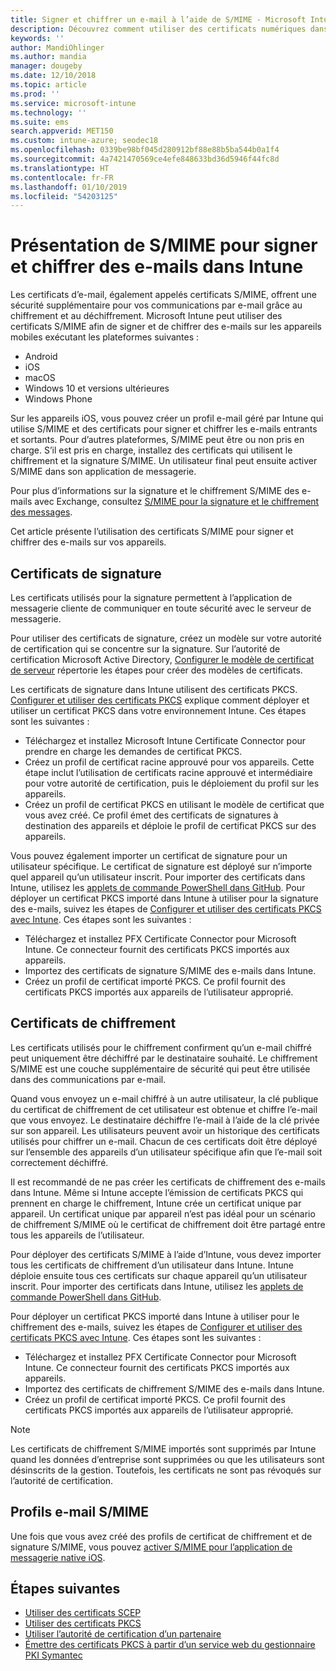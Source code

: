 ```yaml
---
title: Signer et chiffrer un e-mail à l’aide de S/MIME - Microsoft Intune - Azure | Micrososft Docs
description: Découvrez comment utiliser des certificats numériques dans Microsoft Intune pour signer et chiffrer des e-mails sur les appareils. Ces certificats sont appelés S/MIME et sont configurés à l’aide de profils de configuration d’appareil. Les certificats de signature et de chiffrement utilisent des certificats PKCS ou des certificats privés, et utilisent un connecteur pour importer des certificats.
keywords: ''
author: MandiOhlinger
ms.author: mandia
manager: dougeby
ms.date: 12/10/2018
ms.topic: article
ms.prod: ''
ms.service: microsoft-intune
ms.technology: ''
ms.suite: ems
search.appverid: MET150
ms.custom: intune-azure; seodec18
ms.openlocfilehash: 0339be98bf045d280912bf88e88b5ba544b0a1f4
ms.sourcegitcommit: 4a7421470569ce4efe848633bd36d5946f44fc8d
ms.translationtype: HT
ms.contentlocale: fr-FR
ms.lasthandoff: 01/10/2019
ms.locfileid: "54203125"
---
```

# <a name="smime-overview-to-sign-and-encrypt-email-in-intune"></a>Présentation de S/MIME pour signer et chiffrer des e-mails dans Intune

Les certificats d’e-mail, également appelés certificats S/MIME, offrent une sécurité supplémentaire pour vos communications par e-mail grâce au chiffrement et au déchiffrement. Microsoft Intune peut utiliser des certificats S/MIME afin de signer et de chiffrer des e-mails sur les appareils mobiles exécutant les plateformes suivantes :

- Android
- iOS
- macOS
- Windows 10 et versions ultérieures
- Windows Phone

Sur les appareils iOS, vous pouvez créer un profil e-mail géré par Intune qui utilise S/MIME et des certificats pour signer et chiffrer les e-mails entrants et sortants. Pour d’autres plateformes, S/MIME peut être ou non pris en charge. S’il est pris en charge, installez des certificats qui utilisent le chiffrement et la signature S/MIME. Un utilisateur final peut ensuite activer S/MIME dans son application de messagerie.

Pour plus d’informations sur la signature et le chiffrement S/MIME des e-mails avec Exchange, consultez [S/MIME pour la signature et le chiffrement des messages](https://docs.microsoft.com/Exchange/policy-and-compliance/smime).

Cet article présente l’utilisation des certificats S/MIME pour signer et chiffrer des e-mails sur vos appareils.

## <a name="signing-certificates"></a>Certificats de signature

Les certificats utilisés pour la signature permettent à l’application de messagerie cliente de communiquer en toute sécurité avec le serveur de messagerie.

Pour utiliser des certificats de signature, créez un modèle sur votre autorité de certification qui se concentre sur la signature. Sur l’autorité de certification Microsoft Active Directory, [Configurer le modèle de certificat de serveur](https://docs.microsoft.com/windows-server/networking/core-network-guide/cncg/server-certs/configure-the-server-certificate-template) répertorie les étapes pour créer des modèles de certificats.

Les certificats de signature dans Intune utilisent des certificats PKCS. [Configurer et utiliser des certificats PKCS](certficates-pfx-configure.md) explique comment déployer et utiliser un certificat PKCS dans votre environnement Intune. Ces étapes sont les suivantes :

- Téléchargez et installez Microsoft Intune Certificate Connector pour prendre en charge les demandes de certificat PKCS.
- Créez un profil de certificat racine approuvé pour vos appareils. Cette étape inclut l’utilisation de certificats racine approuvé et intermédiaire pour votre autorité de certification, puis le déploiement du profil sur les appareils.
- Créez un profil de certificat PKCS en utilisant le modèle de certificat que vous avez créé. Ce profil émet des certificats de signatures à destination des appareils et déploie le profil de certificat PKCS sur des appareils.

Vous pouvez également importer un certificat de signature pour un utilisateur spécifique. Le certificat de signature est déployé sur n’importe quel appareil qu’un utilisateur inscrit. Pour importer des certificats dans Intune, utilisez les [applets de commande PowerShell dans GitHub](https://github.com/Microsoft/Intune-Resource-Access). Pour déployer un certificat PKCS importé dans Intune à utiliser pour la signature des e-mails, suivez les étapes de [Configurer et utiliser des certificats PKCS avec Intune](certficates-pfx-configure.md). Ces étapes sont les suivantes :

- Téléchargez et installez PFX Certificate Connector pour Microsoft Intune. Ce connecteur fournit des certificats PKCS importés aux appareils.
- Importez des certificats de signature S/MIME des e-mails dans Intune.
- Créez un profil de certificat importé PKCS. Ce profil fournit des certificats PKCS importés aux appareils de l’utilisateur approprié.

## <a name="encryption-certificates"></a>Certificats de chiffrement

Les certificats utilisés pour le chiffrement confirment qu’un e-mail chiffré peut uniquement être déchiffré par le destinataire souhaité. Le chiffrement S/MIME est une couche supplémentaire de sécurité qui peut être utilisée dans des communications par e-mail.

Quand vous envoyez un e-mail chiffré à un autre utilisateur, la clé publique du certificat de chiffrement de cet utilisateur est obtenue et chiffre l’e-mail que vous envoyez. Le destinataire déchiffre l’e-mail à l’aide de la clé privée sur son appareil. Les utilisateurs peuvent avoir un historique des certificats utilisés pour chiffrer un e-mail. Chacun de ces certificats doit être déployé sur l’ensemble des appareils d’un utilisateur spécifique afin que l’e-mail soit correctement déchiffré.

Il est recommandé de ne pas créer les certificats de chiffrement des e-mails dans Intune. Même si Intune accepte l’émission de certificats PKCS qui prennent en charge le chiffrement, Intune crée un certificat unique par appareil. Un certificat unique par appareil n’est pas idéal pour un scénario de chiffrement S/MIME où le certificat de chiffrement doit être partagé entre tous les appareils de l’utilisateur.

Pour déployer des certificats S/MIME à l’aide d’Intune, vous devez importer tous les certificats de chiffrement d’un utilisateur dans Intune. Intune déploie ensuite tous ces certificats sur chaque appareil qu’un utilisateur inscrit. Pour importer des certificats dans Intune, utilisez les [applets de commande PowerShell dans GitHub](https://github.com/Microsoft/Intune-Resource-Access).

Pour déployer un certificat PKCS importé dans Intune à utiliser pour le chiffrement des e-mails, suivez les étapes de [Configurer et utiliser des certificats PKCS avec Intune](certficates-pfx-configure.md). Ces étapes sont les suivantes :

- Téléchargez et installez PFX Certificate Connector pour Microsoft Intune. Ce connecteur fournit des certificats PKCS importés aux appareils.
- Importez des certificats de chiffrement S/MIME des e-mails dans Intune.
- Créez un profil de certificat importé PKCS. Ce profil fournit des certificats PKCS importés aux appareils de l’utilisateur approprié.

 > [!NOTE]
 > Les certificats de chiffrement S/MIME importés sont supprimés par Intune quand les données d’entreprise sont supprimées ou que les utilisateurs sont désinscrits de la gestion. Toutefois, les certificats ne sont pas révoqués sur l’autorité de certification.

## <a name="smime-email-profiles"></a>Profils e-mail S/MIME

Une fois que vous avez créé des profils de certificat de chiffrement et de signature S/MIME, vous pouvez [activer S/MIME pour l’application de messagerie native iOS](email-settings-ios.md).

## <a name="next-steps"></a>Étapes suivantes

- [Utiliser des certificats SCEP](certificates-scep-configure.md)
- [Utiliser des certificats PKCS](certficates-pfx-configure.md)
- [Utiliser l’autorité de certification d’un partenaire](certificate-authority-add-scep-overview.md)
- [Émettre des certificats PKCS à partir d’un service web du gestionnaire PKI Symantec](certificates-symantec-configure.md)
